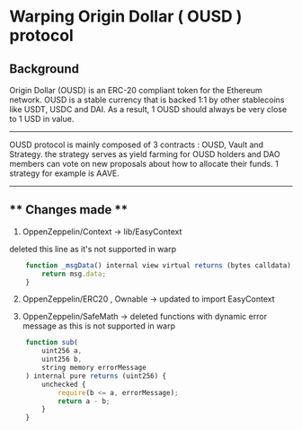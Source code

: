 # **Warping Origin Dollar ( OUSD ) protocol**
## Background
Origin Dollar (OUSD) is an ERC-20 compliant token for the Ethereum network. 
OUSD is a stable currency that is backed 1:1 by other stablecoins like USDT, USDC and DAI. As a result, 1 OUSD should always be very close to 1 USD in value.
<hr>
OUSD protocol is mainly composed of 3 contracts : OUSD, Vault and Strategy.
the strategy serves as yield farming for OUSD holders and DAO members can vote on new proposals about how to allocate their funds. 1 strategy for example is AAVE.

<hr>

## ** Changes made **

1. OppenZeppelin/Context -> lib/EasyContext

deleted this line as it's not supported in warp
```javascript
    function _msgData() internal view virtual returns (bytes calldata) {
        return msg.data;
    }
```

2. OppenZeppelin/ERC20 , Ownable -> updated to import EasyContext

3. OppenZeppelin/SafeMath -> deleted functions with dynamic error message as this is not supported in warp

```javascript
    function sub(
        uint256 a,
        uint256 b,
        string memory errorMessage
    ) internal pure returns (uint256) {
        unchecked {
            require(b <= a, errorMessage);
            return a - b;
        }
    }

```

